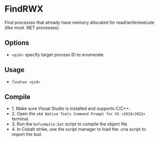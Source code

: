 # FindRWX
Find processes that already have memory allocated for read/write/execute (like most .NET processes).

## Options
* `<pid>`: specify target process ID to enumerate.

## Usage
* `findrwx <pid>`

## Compile
- 1\. Make sure Visual Studio is installed and supports C/C++.
- 2\. Open the `x64 Native Tools Command Prompt for VS <2019/2022>` terminal.
- 3\. Run the `bofcompile.bat` script to compile the object file. 
- 4\. In Cobalt strike, use the script manager to load the .cna script to import the tool. 
